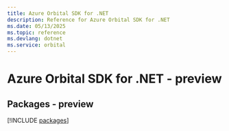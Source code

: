 ```yaml
---
title: Azure Orbital SDK for .NET
description: Reference for Azure Orbital SDK for .NET
ms.date: 05/13/2025
ms.topic: reference
ms.devlang: dotnet
ms.service: orbital
---
```

# Azure Orbital SDK for .NET - preview
## Packages - preview
[!INCLUDE [packages](orbital-index.md)]
